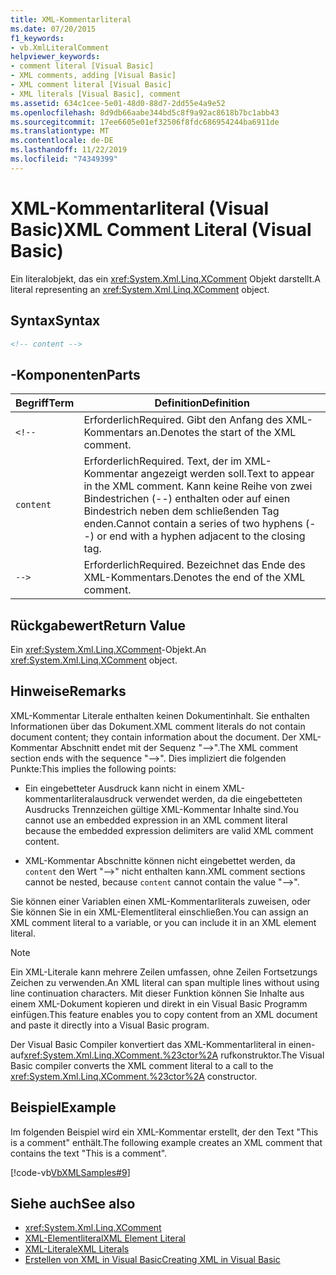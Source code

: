 ```yaml
---
title: XML-Kommentarliteral
ms.date: 07/20/2015
f1_keywords:
- vb.XmlLiteralComment
helpviewer_keywords:
- comment literal [Visual Basic]
- XML comments, adding [Visual Basic]
- XML comment literal [Visual Basic]
- XML literals [Visual Basic], comment
ms.assetid: 634c1cee-5e01-48d0-88d7-2dd55e4a9e52
ms.openlocfilehash: 8d9db66aabe344bd5c8f9a92ac8618b7bc1abb43
ms.sourcegitcommit: 17ee6605e01ef32506f8fdc686954244ba6911de
ms.translationtype: MT
ms.contentlocale: de-DE
ms.lasthandoff: 11/22/2019
ms.locfileid: "74349399"
---
```

# <a name="xml-comment-literal-visual-basic"></a><span data-ttu-id="89e36-102">XML-Kommentarliteral (Visual Basic)</span><span class="sxs-lookup"><span data-stu-id="89e36-102">XML Comment Literal (Visual Basic)</span></span>
<span data-ttu-id="89e36-103">Ein literalobjekt, das ein <xref:System.Xml.Linq.XComment> Objekt darstellt.</span><span class="sxs-lookup"><span data-stu-id="89e36-103">A literal representing an <xref:System.Xml.Linq.XComment> object.</span></span>  
  
## <a name="syntax"></a><span data-ttu-id="89e36-104">Syntax</span><span class="sxs-lookup"><span data-stu-id="89e36-104">Syntax</span></span>  
  
```xml  
<!-- content -->  
```  
  
## <a name="parts"></a><span data-ttu-id="89e36-105">-Komponenten</span><span class="sxs-lookup"><span data-stu-id="89e36-105">Parts</span></span>  
  
|<span data-ttu-id="89e36-106">Begriff</span><span class="sxs-lookup"><span data-stu-id="89e36-106">Term</span></span>|<span data-ttu-id="89e36-107">Definition</span><span class="sxs-lookup"><span data-stu-id="89e36-107">Definition</span></span>|  
|---|---|  
|`<!--`|<span data-ttu-id="89e36-108">Erforderlich</span><span class="sxs-lookup"><span data-stu-id="89e36-108">Required.</span></span> <span data-ttu-id="89e36-109">Gibt den Anfang des XML-Kommentars an.</span><span class="sxs-lookup"><span data-stu-id="89e36-109">Denotes the start of the XML comment.</span></span>|  
|`content`|<span data-ttu-id="89e36-110">Erforderlich</span><span class="sxs-lookup"><span data-stu-id="89e36-110">Required.</span></span> <span data-ttu-id="89e36-111">Text, der im XML-Kommentar angezeigt werden soll.</span><span class="sxs-lookup"><span data-stu-id="89e36-111">Text to appear in the XML comment.</span></span> <span data-ttu-id="89e36-112">Kann keine Reihe von zwei Bindestrichen (--) enthalten oder auf einen Bindestrich neben dem schließenden Tag enden.</span><span class="sxs-lookup"><span data-stu-id="89e36-112">Cannot contain a series of two hyphens (--) or end with a hyphen adjacent to the closing tag.</span></span>|  
|`-->`|<span data-ttu-id="89e36-113">Erforderlich</span><span class="sxs-lookup"><span data-stu-id="89e36-113">Required.</span></span> <span data-ttu-id="89e36-114">Bezeichnet das Ende des XML-Kommentars.</span><span class="sxs-lookup"><span data-stu-id="89e36-114">Denotes the end of the XML comment.</span></span>|  
  
## <a name="return-value"></a><span data-ttu-id="89e36-115">Rückgabewert</span><span class="sxs-lookup"><span data-stu-id="89e36-115">Return Value</span></span>  
 <span data-ttu-id="89e36-116">Ein <xref:System.Xml.Linq.XComment>-Objekt.</span><span class="sxs-lookup"><span data-stu-id="89e36-116">An <xref:System.Xml.Linq.XComment> object.</span></span>  
  
## <a name="remarks"></a><span data-ttu-id="89e36-117">Hinweise</span><span class="sxs-lookup"><span data-stu-id="89e36-117">Remarks</span></span>  
 <span data-ttu-id="89e36-118">XML-Kommentar Literale enthalten keinen Dokumentinhalt. Sie enthalten Informationen über das Dokument.</span><span class="sxs-lookup"><span data-stu-id="89e36-118">XML comment literals do not contain document content; they contain information about the document.</span></span> <span data-ttu-id="89e36-119">Der XML-Kommentar Abschnitt endet mit der Sequenz "-->".</span><span class="sxs-lookup"><span data-stu-id="89e36-119">The XML comment section ends with the sequence "-->".</span></span> <span data-ttu-id="89e36-120">Dies impliziert die folgenden Punkte:</span><span class="sxs-lookup"><span data-stu-id="89e36-120">This implies the following points:</span></span>  
  
- <span data-ttu-id="89e36-121">Ein eingebetteter Ausdruck kann nicht in einem XML-kommentarliteralausdruck verwendet werden, da die eingebetteten Ausdrucks Trennzeichen gültige XML-Kommentar Inhalte sind.</span><span class="sxs-lookup"><span data-stu-id="89e36-121">You cannot use an embedded expression in an XML comment literal because the embedded expression delimiters are valid XML comment content.</span></span>  
  
- <span data-ttu-id="89e36-122">XML-Kommentar Abschnitte können nicht eingebettet werden, da `content` den Wert "-->" nicht enthalten kann.</span><span class="sxs-lookup"><span data-stu-id="89e36-122">XML comment sections cannot be nested, because `content` cannot contain the value "-->".</span></span>  
  
 <span data-ttu-id="89e36-123">Sie können einer Variablen einen XML-Kommentarliterals zuweisen, oder Sie können Sie in ein XML-Elementliteral einschließen.</span><span class="sxs-lookup"><span data-stu-id="89e36-123">You can assign an XML comment literal to a variable, or you can include it in an XML element literal.</span></span>  
  
> [!NOTE]
> <span data-ttu-id="89e36-124">Ein XML-Literale kann mehrere Zeilen umfassen, ohne Zeilen Fortsetzungs Zeichen zu verwenden.</span><span class="sxs-lookup"><span data-stu-id="89e36-124">An XML literal can span multiple lines without using line continuation characters.</span></span> <span data-ttu-id="89e36-125">Mit dieser Funktion können Sie Inhalte aus einem XML-Dokument kopieren und direkt in ein Visual Basic Programm einfügen.</span><span class="sxs-lookup"><span data-stu-id="89e36-125">This feature enables you to copy content from an XML document and paste it directly into a Visual Basic program.</span></span>  
  
 <span data-ttu-id="89e36-126">Der Visual Basic Compiler konvertiert das XML-Kommentarliteral in einen-auf<xref:System.Xml.Linq.XComment.%23ctor%2A> rufkonstruktor.</span><span class="sxs-lookup"><span data-stu-id="89e36-126">The Visual Basic compiler converts the XML comment literal to a call to the <xref:System.Xml.Linq.XComment.%23ctor%2A> constructor.</span></span>  
  
## <a name="example"></a><span data-ttu-id="89e36-127">Beispiel</span><span class="sxs-lookup"><span data-stu-id="89e36-127">Example</span></span>  
 <span data-ttu-id="89e36-128">Im folgenden Beispiel wird ein XML-Kommentar erstellt, der den Text "This is a comment" enthält.</span><span class="sxs-lookup"><span data-stu-id="89e36-128">The following example creates an XML comment that contains the text "This is a comment".</span></span>  
  
 [!code-vb[VbXMLSamples#9](~/samples/snippets/visualbasic/VS_Snippets_VBCSharp/VbXMLSamples/VB/XMLSamples4.vb#9)]  
  
## <a name="see-also"></a><span data-ttu-id="89e36-129">Siehe auch</span><span class="sxs-lookup"><span data-stu-id="89e36-129">See also</span></span>

- <xref:System.Xml.Linq.XComment>
- [<span data-ttu-id="89e36-130">XML-Elementliteral</span><span class="sxs-lookup"><span data-stu-id="89e36-130">XML Element Literal</span></span>](../../../visual-basic/language-reference/xml-literals/xml-element-literal.md)
- [<span data-ttu-id="89e36-131">XML-Literale</span><span class="sxs-lookup"><span data-stu-id="89e36-131">XML Literals</span></span>](../../../visual-basic/language-reference/xml-literals/index.md)
- [<span data-ttu-id="89e36-132">Erstellen von XML in Visual Basic</span><span class="sxs-lookup"><span data-stu-id="89e36-132">Creating XML in Visual Basic</span></span>](../../../visual-basic/programming-guide/language-features/xml/creating-xml.md)
